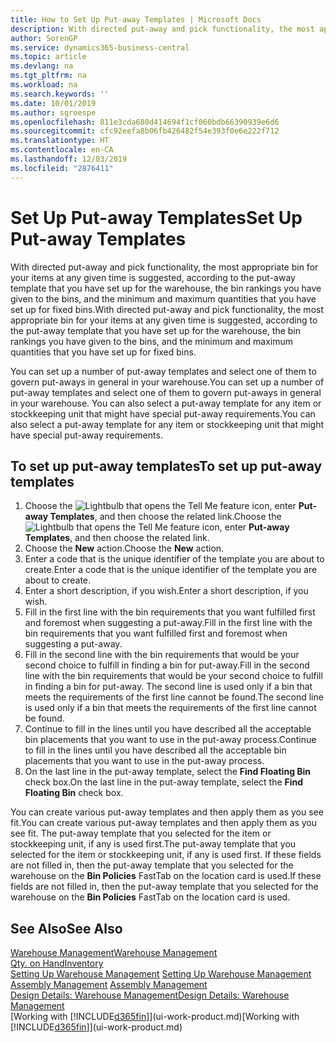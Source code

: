 ```yaml
---
title: How to Set Up Put-away Templates | Microsoft Docs
description: With directed put-away and pick functionality, the most appropriate bin for your items at any given time is suggested, according to the put-away template that you have set up for the warehouse, the bin rankings you have given to the bins, and the minimum and maximum quantities that you have set up for fixed bins.
author: SorenGP
ms.service: dynamics365-business-central
ms.topic: article
ms.devlang: na
ms.tgt_pltfrm: na
ms.workload: na
ms.search.keywords: ''
ms.date: 10/01/2019
ms.author: sgroespe
ms.openlocfilehash: 811e3cda680d414694f1cf060bdb66390939e6d6
ms.sourcegitcommit: cfc92eefa8b06fb426482f54e393f0e6e222f712
ms.translationtype: HT
ms.contentlocale: en-CA
ms.lasthandoff: 12/03/2019
ms.locfileid: "2876411"
---
```

# <a name="set-up-put-away-templates"></a><span data-ttu-id="41b8d-103">Set Up Put-away Templates</span><span class="sxs-lookup"><span data-stu-id="41b8d-103">Set Up Put-away Templates</span></span>
<span data-ttu-id="41b8d-104">With directed put-away and pick functionality, the most appropriate bin for your items at any given time is suggested, according to the put-away template that you have set up for the warehouse, the bin rankings you have given to the bins, and the minimum and maximum quantities that you have set up for fixed bins.</span><span class="sxs-lookup"><span data-stu-id="41b8d-104">With directed put-away and pick functionality, the most appropriate bin for your items at any given time is suggested, according to the put-away template that you have set up for the warehouse, the bin rankings you have given to the bins, and the minimum and maximum quantities that you have set up for fixed bins.</span></span>  

<span data-ttu-id="41b8d-105">You can set up a number of put-away templates and select one of them to govern put-aways in general in your warehouse.</span><span class="sxs-lookup"><span data-stu-id="41b8d-105">You can set up a number of put-away templates and select one of them to govern put-aways in general in your warehouse.</span></span> <span data-ttu-id="41b8d-106">You can also select a put-away template for any item or stockkeeping unit that might have special put-away requirements.</span><span class="sxs-lookup"><span data-stu-id="41b8d-106">You can also select a put-away template for any item or stockkeeping unit that might have special put-away requirements.</span></span>  

## <a name="to-set-up-put-away-templates"></a><span data-ttu-id="41b8d-107">To set up put-away templates</span><span class="sxs-lookup"><span data-stu-id="41b8d-107">To set up put-away templates</span></span>  
1.  <span data-ttu-id="41b8d-108">Choose the ![Lightbulb that opens the Tell Me feature](media/ui-search/search_small.png "Tell me what you want to do") icon, enter **Put-away Templates**, and then choose the related link.</span><span class="sxs-lookup"><span data-stu-id="41b8d-108">Choose the ![Lightbulb that opens the Tell Me feature](media/ui-search/search_small.png "Tell me what you want to do") icon, enter **Put-away Templates**, and then choose the related link.</span></span>  
2.  <span data-ttu-id="41b8d-109">Choose the **New** action.</span><span class="sxs-lookup"><span data-stu-id="41b8d-109">Choose the **New** action.</span></span>  
3.  <span data-ttu-id="41b8d-110">Enter a code that is the unique identifier of the template you are about to create.</span><span class="sxs-lookup"><span data-stu-id="41b8d-110">Enter a code that is the unique identifier of the template you are about to create.</span></span>  
4.  <span data-ttu-id="41b8d-111">Enter a short description, if you wish.</span><span class="sxs-lookup"><span data-stu-id="41b8d-111">Enter a short description, if you wish.</span></span>  
5.  <span data-ttu-id="41b8d-112">Fill in the first line with the bin requirements that you want fulfilled first and foremost when suggesting a put-away.</span><span class="sxs-lookup"><span data-stu-id="41b8d-112">Fill in the first line with the bin requirements that you want fulfilled first and foremost when suggesting a put-away.</span></span>  
6.  <span data-ttu-id="41b8d-113">Fill in the second line with the bin requirements that would be your second choice to fulfill in finding a bin for put-away.</span><span class="sxs-lookup"><span data-stu-id="41b8d-113">Fill in the second line with the bin requirements that would be your second choice to fulfill in finding a bin for put-away.</span></span> <span data-ttu-id="41b8d-114">The second line is used only if a bin that meets the requirements of the first line cannot be found.</span><span class="sxs-lookup"><span data-stu-id="41b8d-114">The second line is used only if a bin that meets the requirements of the first line cannot be found.</span></span>  
7.  <span data-ttu-id="41b8d-115">Continue to fill in the lines until you have described all the acceptable bin placements that you want to use in the put-away process.</span><span class="sxs-lookup"><span data-stu-id="41b8d-115">Continue to fill in the lines until you have described all the acceptable bin placements that you want to use in the put-away process.</span></span>  
8.  <span data-ttu-id="41b8d-116">On the last line in the put-away template, select the **Find Floating Bin** check box.</span><span class="sxs-lookup"><span data-stu-id="41b8d-116">On the last line in the put-away template, select the **Find Floating Bin** check box.</span></span>  

<span data-ttu-id="41b8d-117">You can create various put-away templates and then apply them as you see fit.</span><span class="sxs-lookup"><span data-stu-id="41b8d-117">You can create various put-away templates and then apply them as you see fit.</span></span> <span data-ttu-id="41b8d-118">The put-away template that you selected for the item or stockkeeping unit, if any is used first.</span><span class="sxs-lookup"><span data-stu-id="41b8d-118">The put-away template that you selected for the item or stockkeeping unit, if any is used first.</span></span> <span data-ttu-id="41b8d-119">If these fields are not filled in, then the put-away template that you selected for the warehouse on the **Bin Policies** FastTab on the location card is used.</span><span class="sxs-lookup"><span data-stu-id="41b8d-119">If these fields are not filled in, then the put-away template that you selected for the warehouse on the **Bin Policies** FastTab on the location card is used.</span></span>  

## <a name="see-also"></a><span data-ttu-id="41b8d-120">See Also</span><span class="sxs-lookup"><span data-stu-id="41b8d-120">See Also</span></span>  
[<span data-ttu-id="41b8d-121">Warehouse Management</span><span class="sxs-lookup"><span data-stu-id="41b8d-121">Warehouse Management</span></span>](warehouse-manage-warehouse.md)  
[<span data-ttu-id="41b8d-122">Qty. on Hand</span><span class="sxs-lookup"><span data-stu-id="41b8d-122">Inventory</span></span>](inventory-manage-inventory.md)  
<span data-ttu-id="41b8d-123">[Setting Up Warehouse Management](warehouse-setup-warehouse.md)   </span><span class="sxs-lookup"><span data-stu-id="41b8d-123">[Setting Up Warehouse Management](warehouse-setup-warehouse.md)   </span></span>  
<span data-ttu-id="41b8d-124">[Assembly Management](assembly-assemble-items.md)  </span><span class="sxs-lookup"><span data-stu-id="41b8d-124">[Assembly Management](assembly-assemble-items.md)  </span></span>  
[<span data-ttu-id="41b8d-125">Design Details: Warehouse Management</span><span class="sxs-lookup"><span data-stu-id="41b8d-125">Design Details: Warehouse Management</span></span>](design-details-warehouse-management.md)  
<span data-ttu-id="41b8d-126">[Working with [!INCLUDE[d365fin](includes/d365fin_md.md)]](ui-work-product.md)</span><span class="sxs-lookup"><span data-stu-id="41b8d-126">[Working with [!INCLUDE[d365fin](includes/d365fin_md.md)]](ui-work-product.md)</span></span>
